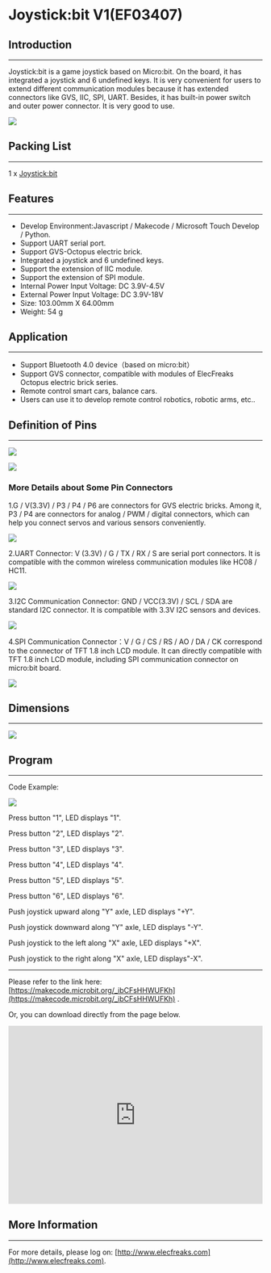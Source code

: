 # Joystick:bit V1(EF03407)

## Introduction
---
Joystick:bit is a game joystick based on Micro:bit. On the board, it has integrated a joystick and 6 undefined keys. It is very convenient for users to extend different communication modules because it has extended connectors like GVS, IIC, SPI, UART. Besides, it has built-in power switch and outer power connector. It is very good to use.

![](https://raw.githubusercontent.com/elecfreaks/learn-en/master/microbitExtensionModule/images/joystick_v1_01.jpg)


## Packing List
---

1 x [Joystick:bit](http://www.elecfreaks.com/estore/elecfreaks-joystick-bit-for-micro-bit.html)


## Features
---
- Develop Environment:Javascript / Makecode / Microsoft Touch Develop / Python.
- Support UART serial port.
- Support GVS-Octopus electric brick.
- Integrated a joystick and 6 undefined keys.
- Support the extension of IIC module.
- Support the extension of SPI module.
- Internal Power Input Voltage: DC 3.9V-4.5V
- External Power Input Voltage: DC 3.9V-18V
- Size: 103.00mm X 64.00mm
- Weight: 54 g


## Application
---
- Support Bluetooth 4.0 device（based on micro:bit）
- Support GVS connector, compatible with modules of ElecFreaks Octopus electric brick series.
- Remote control smart cars, balance cars.
- Users can use it to develop remote control robotics, robotic arms, etc..


## Definition of Pins
---

![](https://raw.githubusercontent.com/elecfreaks/learn-en/master/microbitExtensionModule/images/joystick_v1_02.png)

![](https://raw.githubusercontent.com/elecfreaks/learn-en/master/microbitExtensionModule/images/joystick_v1_03.png)

### More Details about Some Pin Connectors

1.G / V(3.3V) / P3 / P4 / P6 are connectors for GVS electric bricks. Among it, P3 / P4 are connectors for analog / PWM / digital connectors, which can help you connect servos and various sensors conveniently.

![](https://raw.githubusercontent.com/elecfreaks/learn-en/master/microbitExtensionModule/images/joystick_v1_04.png)

2.UART Connector: V (3.3V) / G / TX / RX / S are serial port connectors. It is compatible with the common wireless communication modules like HC08 / HC11.

![](https://raw.githubusercontent.com/elecfreaks/learn-en/master/microbitExtensionModule/images/joystick_v1_05.png)

3.I2C Communication Connector: GND / VCC(3.3V) / SCL / SDA are standard I2C connector. It is compatible with 3.3V I2C sensors and devices.

![](https://raw.githubusercontent.com/elecfreaks/learn-en/master/microbitExtensionModule/images/joystick_v1_06.png)

4.SPI Communication Connector：V / G / CS / RS / AO / DA / CK correspond to the connector of TFT 1.8 inch LCD module. It can directly compatible with TFT 1.8 inch LCD module, including SPI communication connector on micro:bit board.

![](https://raw.githubusercontent.com/elecfreaks/learn-en/master/microbitExtensionModule/images/joystick_v1_07.png)


## Dimensions
---

![](https://raw.githubusercontent.com/elecfreaks/learn-en/master/microbitExtensionModule/images/joystick_v1_08.png)

## Program
---

Code Example:

![](https://raw.githubusercontent.com/elecfreaks/learn-en/master/microbitExtensionModule/images/joystick_v1_09.png)

Press button "1", LED displays "1".

Press button "2", LED displays "2".

Press button "3", LED displays "3".

Press button "4", LED displays "4".

Press button "5", LED displays "5".

Press button "6", LED displays "6".

Push joystick upward along "Y" axle, LED displays "+Y".

Push joystick downward along "Y" axle, LED displays "-Y".

Push joystick to the left along "X" axle, LED displays "+X".

Push joystick to the right along "X" axle, LED displays"-X".

- - - - 

Please refer to the link here: [https://makecode.microbit.org/_ibCFsHHWUFKh](https://makecode.microbit.org/_ibCFsHHWUFKh) .

Or, you can download directly from the page below. 

<div style="position:relative;height:0;padding-bottom:70%;overflow:hidden;"><iframe style="position:absolute;top:0;left:0;width:100%;height:100%;" src="https://makecode.microbit.org/#pub:_ibCFsHHWUFKh" frameborder="0" sandbox="allow-popups allow-forms allow-scripts allow-same-origin"></iframe></div>  

## More Information  
---

For more details, please log on: [http://www.elecfreaks.com](http://www.elecfreaks.com).
